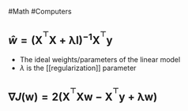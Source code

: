 #Math #Computers 
## $\displaystyle \hat{w}=(\mathbf{X^{^{\top}}X+\lambda I})^{-1}\mathbf{X^{^{\top}}y}$
* The ideal weights/parameters of the linear model
* $\displaystyle \lambda$ is the [[regularization]] parameter
## $\displaystyle \nabla J(\mathbf{w})=2(\mathbf{X^{^{\top}}Xw-X^{^{\top}}y+\lambda w})$